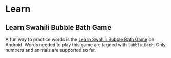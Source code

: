 
# Learn

## Learn Swahili Bubble Bath Game

A fun way to practice words is the [Learn Swahili Bubble Bath Game](https://play.google.com/store/apps/details?id=com.overpass.swahilibubblebathlite) on Android.  Words needed to play this game are tagged with `Bubble-Bath`.  Only numbers and animals are supported so far.

